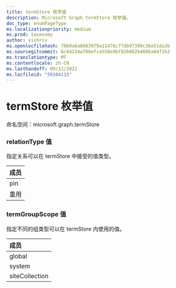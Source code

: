 ```yaml
---
title: termStore 枚举值
description: Microsoft Graph termStore 枚举值。
doc_type: enumPageType
ms.localizationpriority: medium
ms.prod: taxonomy
author: vishriv
ms.openlocfilehash: 70b0a6a8683979a11476c77db97399c36a51da3b
ms.sourcegitcommit: 6c04234af08efce558e9bf926062b4686a84f1b2
ms.translationtype: MT
ms.contentlocale: zh-CN
ms.lasthandoff: 09/12/2021
ms.locfileid: "59104115"
---
```

# <a name="termstore-enumeration-values"></a>termStore 枚举值

命名空间：microsoft.graph.termStore

### <a name="relationtype-values"></a>relationType 值

指定关系可以在 termStore 中接受的值类型。

|成员|
|:---|
|pin|
|重用|

### <a name="termgroupscope-values"></a>termGroupScope 值

指定不同的组类型可以在 termStore 内使用的值。

|成员|
|:---|
|global|
|system|
|siteCollection|

<!--
{
  "type": "#page.annotation",
  "namespace": "microsoft.graph.termStore"
}
-->


